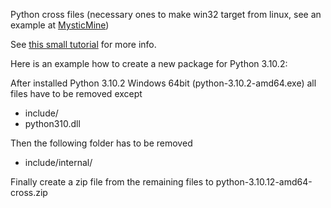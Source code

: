 Python cross files (necessary ones to make win32 target from linux, see an example at [MysticMine](https://github.com/brazso/MysticMine))

See [this small tutorial](https://stackoverflow.com/a/70474888) for more info.

Here is an example how to create a new package for Python 3.10.2:

After installed Python 3.10.2 Windows 64bit (python-3.10.2-amd64.exe) all files have to be removed except
+ include/
+ python310.dll
  
Then the following folder has to be removed
+ include/internal/  

Finally create a zip file from the remaining files to python-3.10.12-amd64-cross.zip
